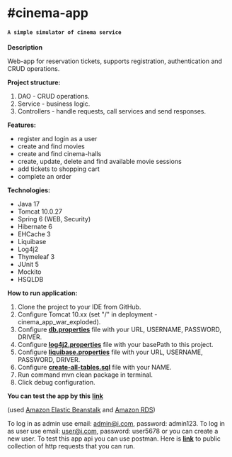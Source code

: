 ﻿# #cinema-app
#### `A simple simulator of cinema service`

**Description**

Web-app for reservation tickets, supports registration, authentication and CRUD operations.

**Project structure:**
1. DAO - CRUD operations.
2. Service - business logic.
3. Controllers - handle requests, call services and send responses.

**Features:**
- register and login as a user
- create and find movies
- create and find cinema-halls
- create, update, delete and find available movie sessions
- add tickets to shopping cart
- complete an order

**Technologies:**
- Java 17
- Tomcat 10.0.27
- Spring 6 (WEB, Security)
- Hibernate 6
- EHCache 3
- Liquibase
- Log4j2
- Thymeleaf 3
- JUnit 5
- Mockito
- HSQLDB

**How to run application:**
1. Clone the project to your IDE from GitHub.
2. Configure Tomcat 10.хх (set "/" in deployment - cinema_app_war_exploded).
3. Configure **[db.properties](https://github.com/romanovosad87/cinema-app/blob/main/src/main/resources/db.properties)** file with your URL, USERNAME, PASSWORD, DRIVER.
4. Configure **[log4j2.properties](https://github.com/romanovosad87/cinema-app/blob/main/src/main/resources/log4j2.properties)** file with your basePath to this project.
5. Configure **[liquibase.properties](https://github.com/romanovosad87/cinema-app/blob/main/src/main/resources/liquibase.properties)** file with your URL, USERNAME, PASSWORD, DRIVER.
6. Configure **[create-all-tables.sql](https://github.com/romanovosad87/cinema-app/blob/main/src/main/resources/db.changelog/changes/create-all-tables.sql)** file with your NAME.
7. Run command mvn clean package in terminal.
8. Click debug configuration.

**You can test the app by this** 
**[link](http://cinema-env.eba-cpqze2bi.eu-west-3.elasticbeanstalk.com)**

(used [Amazon Elastic Beanstalk](https://aws.amazon.com/elasticbeanstalk/?nc1=h_ls) and [Amazon RDS](https://aws.amazon.com/rds/?p=ft&c=db&z=3))

To log in as admin use email: admin@i.com, password: admin123. 
To log in as user use email: user@i.com, password: user5678 or you can create a new user.
To test this app api you can use postman. Here is **[link](https://www.postman.com/roman8729/workspace/cinema-app/collection/25812862-e7ee070f-125a-4413-85f8-90777ef3cc90?ctx=documentation)**
to public collection of http requests that you can run.


